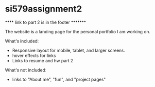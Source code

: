 # si579assignment2

**** link to part 2 is in the footer *******


The website is a landing page for the personal portfolio I am working on.

What's included:
- Responsive layout for mobile, tablet, and larger screens. 
- hover effects for links
- Links to resume and hw part 2

What's not included:
- links to "About me", "fun", and "project pages"
